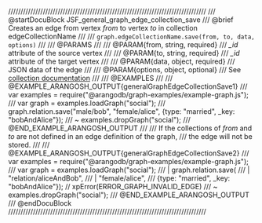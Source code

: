 ////////////////////////////////////////////////////////////////////////////////
/// @startDocuBlock JSF_general_graph_edge_collection_save
/// @brief Creates an edge from vertex *from* to vertex *to* in collection edgeCollectionName
///
/// `graph.edgeCollectionName.save(from, to, data, options)`
///
/// @PARAMS
///
/// @PARAM{from, string, required}
/// *_id* attribute of the source vertex
///
/// @PARAM{to, string, required}
/// *_id* attribute of the target vertex
///
/// @PARAM{data, object, required}
/// JSON data of the edge
///
/// @PARAM{options, object, optional}
/// See [collection documentation](../Edges/README.md)
///
/// @EXAMPLES
///
/// @EXAMPLE_ARANGOSH_OUTPUT{generalGraphEdgeCollectionSave1}
///   var examples = require("@arangodb/graph-examples/example-graph.js");
///   var graph = examples.loadGraph("social");
///   graph.relation.save("male/bob", "female/alice", {type: "married", _key: "bobAndAlice"});
/// ~ examples.dropGraph("social");
/// @END_EXAMPLE_ARANGOSH_OUTPUT
///
/// If the collections of *from* and *to* are not defined in an edge definition of the graph,
/// the edge will not be stored.
///
/// @EXAMPLE_ARANGOSH_OUTPUT{generalGraphEdgeCollectionSave2}
///   var examples = require("@arangodb/graph-examples/example-graph.js");
///   var graph = examples.loadGraph("social");
///   | graph.relation.save(
///   |  "relation/aliceAndBob",
///   |   "female/alice",
///      {type: "married", _key: "bobAndAlice"}); // xpError(ERROR_GRAPH_INVALID_EDGE)
/// ~ examples.dropGraph("social");
/// @END_EXAMPLE_ARANGOSH_OUTPUT
/// @endDocuBlock
////////////////////////////////////////////////////////////////////////////////